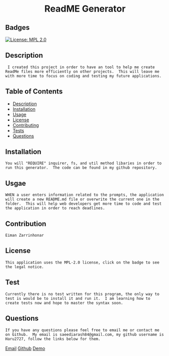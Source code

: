 
# <h1 align="center"> ReadME Generator</h1>

## Badges
    
[![License: MPL 2.0](https://img.shields.io/badge/License-MPL%202.0-brightgreen.svg)](https://opensource.org/licenses/MPL-2.0)

## Description

     I created this project in order to have an tool to help me create ReadMe files more efficiently on other projects.  This will leave me with more time to focus on coding and testing my future applications.

 

## Table of Contents

- [Description](#description)
- [Installation](#installation)
- [Usage](#usage)
- [License](#license)
- [Contributing](#contributing)
- [Tests](#tests)
- [Questions](#questions)



## Installation

    You will "REQUIRE" inquirer, fs, and util method libaries in order to run this generator.  The code can be found in my github repository.

## Usgae

    WHEN a user enters information related to the prompts, the application will create a new README.md file or overwrite the current one in the folder.  This will help web developers get more time to code and test the application in order to reach deadlines.

## Contribution

    Eiman Zarrinhonar

## License

    This application uses the MPL-2.0 license, click on the badge to see the legal notice.  

## Test

    Currently there is no test written for this program, the only way to test is would be to install it and run it.  I am learning how to create tests now and hope to master the syntax soon.

## Questions

    If you have any questions please feel free to email me or contact me on Github.  My email is saeediarash84@gmail.com, my github username is Haru2727, follow the links below for them.

[Email](saeediarash84@gmail.com)
[Github](https://github.com/Haru2727)
[Demo](https://drive.google.com/file/d/1qhRlYPNeMeSzBpgXfbwRHbw4JJgHSZYM/view)
    